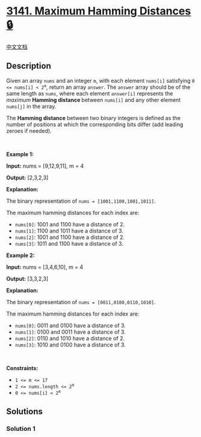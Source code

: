 # [3141. Maximum Hamming Distances 🔒](https://leetcode.com/problems/maximum-hamming-distances)

[中文文档](/solution/3100-3199/3141.Maximum%20Hamming%20Distances/README.md)

<!-- tags: -->

## Description

<p>Given an array <code>nums</code> and an integer <code>m</code>, with each element <code>nums[i]</code> satisfying <code>0 &lt;= nums[i] &lt; 2<sup>m</sup></code>, return an array <code>answer</code>. The <code>answer</code> array should be of the same length as <code>nums</code>, where each element <code>answer[i]</code> represents the <em>maximum</em> <strong>Hamming distance </strong>between <code>nums[i]</code> and any other element <code>nums[j]</code> in the array.</p>

<p>The <strong>Hamming distance</strong> between two binary integers is defined as the number of positions at which the corresponding bits differ (add leading zeroes if needed).</p>

<p>&nbsp;</p>
<p><strong class="example">Example 1:</strong></p>

<div class="example-block">
<p><strong>Input:</strong> <span class="example-io">nums = [9,12,9,11], m = 4</span></p>

<p><strong>Output:</strong> <span class="example-io">[2,3,2,3]</span></p>

<p><strong>Explanation:</strong></p>

<p>The binary representation of <code>nums = [1001,1100,1001,1011]</code>.</p>

<p>The maximum hamming distances for each index are:</p>

<ul>
	<li><code>nums[0]</code>: 1001 and 1100 have a distance of 2.</li>
	<li><code>nums[1]</code>: 1100 and 1011 have a distance of 3.</li>
	<li><code>nums[2]</code>: 1001 and 1100 have a distance of 2.</li>
	<li><code>nums[3]</code>: 1011 and 1100 have a distance of 3.</li>
</ul>
</div>

<p><strong class="example">Example 2:</strong></p>

<div class="example-block">
<p><strong>Input:</strong> <span class="example-io">nums = [3,4,6,10], m = 4</span></p>

<p><strong>Output:</strong> <span class="example-io">[3,3,2,3]</span></p>

<p><strong>Explanation:</strong></p>

<p>The binary representation of <code>nums = [0011,0100,0110,1010]</code>.</p>

<p>The maximum hamming distances for each index are:</p>

<ul>
	<li><code>nums[0]</code>: 0011 and 0100 have a distance of 3.</li>
	<li><code>nums[1]</code>: 0100 and 0011 have a distance of 3.</li>
	<li><code>nums[2]</code>: 0110 and 1010 have a distance of 2.</li>
	<li><code>nums[3]</code>: 1010 and 0100 have a distance of 3.</li>
</ul>
</div>

<p>&nbsp;</p>
<p><strong>Constraints:</strong></p>

<ul>
	<li><code>1 &lt;= m &lt;= 17</code></li>
	<li><code>2 &lt;= nums.length &lt;= 2<sup>m</sup></code></li>
	<li><code>0 &lt;= nums[i] &lt; 2<sup>m</sup></code></li>
</ul>

## Solutions

### Solution 1

<!-- tabs:start -->

```python

```

```java

```

```cpp

```

```go

```

<!-- tabs:end -->

<!-- end -->
